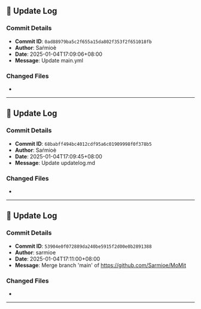 ## 📝 Update Log

### Commit Details
- **Commit ID**: `0ad88979ba5c2f655a15da802f353f2f651018fb`
- **Author**: Saŕmioè
- **Date**: 2025-01-04T17:09:06+08:00
- **Message**: Update main.yml

### Changed Files

- 

---
## 📝 Update Log

### Commit Details
- **Commit ID**: `68babff494bc4012cdf95a6c01909998f0f378b5`
- **Author**: Saŕmioè
- **Date**: 2025-01-04T17:09:45+08:00
- **Message**: Update updatelog.md

### Changed Files

- 

---
## 📝 Update Log

### Commit Details
- **Commit ID**: `53904e0f072889da240be5915f2d00e0b2891388`
- **Author**: sarmioe
- **Date**: 2025-01-04T17:11:00+08:00
- **Message**: Merge branch 'main' of https://github.com/Sarmioe/MoMit

### Changed Files

- 

---
